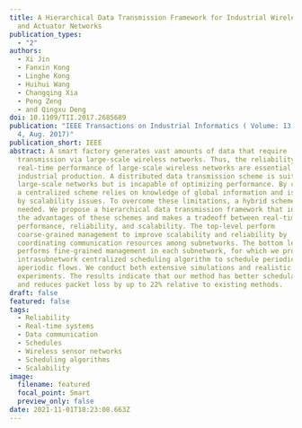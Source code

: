 ```yaml
---
title: A Hierarchical Data Transmission Framework for Industrial Wireless Sensor
  and Actuator Networks
publication_types:
  - "2"
authors:
  - Xi Jin
  - Fanxin Kong
  - Linghe Kong
  - Huihui Wang
  - Changqing Xia
  - Peng Zeng
  - and Qingxu Deng
doi: 10.1109/TII.2017.2685689
publication: "IEEE Transactions on Industrial Informatics ( Volume: 13, Issue:
  4, Aug. 2017)"
publication_short: IEEE
abstract: A smart factory generates vast amounts of data that require
  transmission via large-scale wireless networks. Thus, the reliability and
  real-time performance of large-scale wireless networks are essential for
  industrial production. A distributed data transmission scheme is suitable for
  large-scale networks but is incapable of optimizing performance. By contrast,
  a centralized scheme relies on knowledge of global information and is hindered
  by scalability issues. To overcome these limitations, a hybrid scheme is
  needed. We propose a hierarchical data transmission framework that integrates
  the advantages of these schemes and makes a tradeoff between real-time
  performance, reliability, and scalability. The top-level perform
  coarse-grained management to improve scalability and reliability by
  coordinating communication resources among subnetworks. The bottom level
  performs fine-grained management in each subnetwork, for which we propose an
  intrasubnetwork centralized scheduling algorithm to schedule periodic and
  aperiodic flows. We conduct both extensive simulations and realistic testbed
  experiments. The results indicate that our method has better schedulability
  and reduces packet loss by up to 22% relative to existing methods.
draft: false
featured: false
tags:
  - Reliability
  - Real-time systems
  - Data communication
  - Schedules
  - Wireless sensor networks
  - Scheduling algorithms
  - Scalability
image:
  filename: featured
  focal_point: Smart
  preview_only: false
date: 2021-11-01T18:23:08.663Z
---
```

